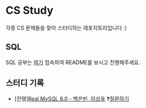 # CS Study

각종 CS 문제들을 찾아 스터디하는 레포지토리입니다 :)

## SQL

SQL 공부는 [여기]() 접속하여 README를 보시고 진행해주세요.

## 스터디 기록
- [진행][Real MySQL 8.0 - 백은빈, 이성욱](https://github.com/users/somefood/projects/1) ❓[질문하기](https://github.com/somefood/cs-study/issues/new?assignees=&labels=Real+MySQL&template=real-mysql-question.md&title=%5B%EC%95%84%EC%9D%B4%ED%85%9C+00%5D+%EA%B0%84%EB%8B%A8%ED%95%9C+%EC%A0%9C%EB%AA%A9)
  
